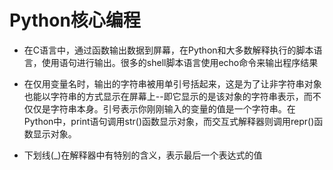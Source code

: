 # Python核心编程

* 在C语言中，通过函数输出数据到屏幕，在Python和大多数解释执行的脚本语言，使用语句进行输出。很多的shell脚本语言使用echo命令来输出程序结果

* 在仅用变量名时，输出的字符串被用单引号括起来，这是为了让非字符串对象也能以字符串的方式显示在屏幕上--即它显示的是该对象的字符串表示，而不仅仅是字符串本身。引号表示你刚刚输入的变量的值是一个字符串。在Python中，print语句调用str()函数显示对象，而交互式解释器则调用repr()函数显示对象。

* 下划线(_)在解释器中有特别的含义，表示最后一个表达式的值